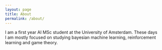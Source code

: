 ```yaml
---
layout: page
title: About
permalink: /about/
---
```


I am a first year AI MSc student at the University of Amsterdam. These days I am mostly focused on studying bayesian machine learning, reinforcement learning and game theory.
